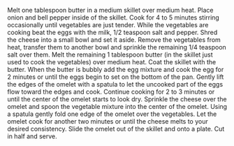 Melt one tablespoon butter in a medium skillet over medium heat. Place onion and bell pepper inside of the skillet. Cook for 4 to 5 minutes stirring occasionally until vegetables are just tender.
While the vegetables are cooking beat the eggs with the milk, 1/2 teaspoon salt and pepper.
Shred the cheese into a small bowl and set it aside.
Remove the vegetables from heat, transfer them to another bowl and sprinkle the remaining 1/4 teaspoon salt over them.
Melt the remaining 1 tablespoon butter (in the skillet just used to cook the vegetables) over medium heat. Coat the skillet with the butter. When the butter is bubbly add the egg mixture and cook the egg for 2 minutes or until the eggs begin to set on the bottom of the pan. Gently lift the edges of the omelet with a spatula to let the uncooked part of the eggs flow toward the edges and cook. Continue cooking for 2 to 3 minutes or until the center of the omelet starts to look dry.
Sprinkle the cheese over the omelet and spoon the vegetable mixture into the center of the omelet. Using a spatula gently fold one edge of the omelet over the vegetables. Let the omelet cook for another two minutes or until the cheese melts to your desired consistency. Slide the omelet out of the skillet and onto a plate. Cut in half and serve.